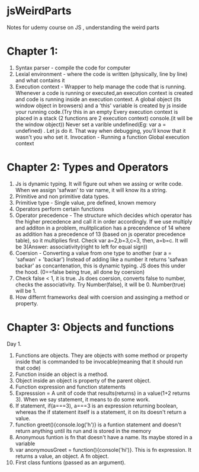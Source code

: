 # jsWeirdParts

Notes for udemy course on JS , understanding the weird parts


Chapter 1: 
==========
1. Syntax parser - compile the code for computer
2. Lexial environment - where the code is written (physically, line by line) and what contains it
3. Execution context - Wrapper to help manage the code that is running. Whenever a code is running or executed,an execution context is created and code is running 
   inside an execution context. A global object (its window object in browsers) and a 'this' variable is created by js inside your running code.(Try this in an empty 
   Every execution context is placed in a stack (2 functions are 2 execution context)
   console.(it will be the window object))
   Never set a varible undefined(Eg: var a = undefined) . Let js do it. That way when debugging, you'll know that it wasn't you who set it.
   Invocation - Running a function 
   Global execution context
   
Chapter 2: Types and Operators
=========

1. Js is dynamic typing. It will figure out when we assing or write code.
When we assign 'safwan' to var name, it will know its a string.
2. Primitive and non primitive data types.
3. Primitive type - Single value, pre defined, known memory 
4. Operators perform certain functions
5. Operator precedence - The structure which decides which operator has the higher precedence and call it in order accordingly.
   If we use multiply and additon in a problem, mulitplication has a precendence of 14 where as addition has a precedence of 13 (based on js operator precedence table),    so it multiplies first. 
   Check var a=2,b=3,c=3, then, a=b=c. It will be 3(Answer: associativity(right to left for equal sign))
6. Coersion - Converting a value from one type to another (var a = 'safwan' + 'backar')
   Instead of adding like a number it returns 'safwan backar' as concantenation, this is dynamic typing. JS does this under the hood. (0==false being true, all done by coersion)
7. Check false < 1, it is true. Js does coersion, converts false to number, checks the associativity. Try Number(false), it will be 0. Number(true) will be 1.
8. How differnt frameworks deal with coersion and assinging a method or property.

Chapter 3: Objects and functions
==========

Day 1.
1. Functions are objects. They are objects with some method or property inside that is commanded to be invocable(meaning that it should run that code)
2. Function inside an object is a method.
3.  Object inside an object is property of the parent object.
4. Function expression and function statements
5. Expresssion = A unit of code that results(returns) in a value(1+2 returns 3). When we say statement, it means to do some work.
6. If statement, if(a===3), a===3 is an expression returning boolean, whereas the if statement itself is a statement, it on its doesn't return a value.
7. function greet(){console.log('h')} is a funtion statement and doesn't return anything until its run and is stored in the memory 
8. Anonymous funtion is fn that doesn't have a name. Its maybe stored in a variable
9. var anonymousGreet = function(){console('hi')}. This is fn expression. It returns a value, an object. A fn object.
10. First class funtions (passed as an argument). 




















